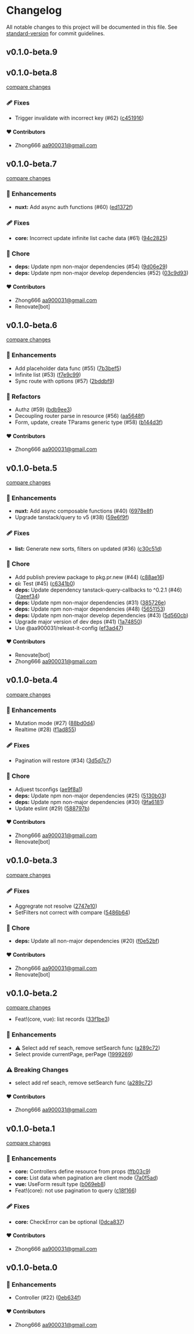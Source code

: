 # Changelog

All notable changes to this project will be documented in this file. See [standard-version](https://github.com/conventional-changelog/standard-version) for commit guidelines.

## v0.1.0-beta.9

## v0.1.0-beta.8

[compare changes](https://github.com/aa900031/ginjou/compare/@ginjou/core@0.1.0-beta.7...${npm.name}@0.1.0-beta.8)

### 🩹 Fixes

-  Trigger invalidate with incorrect key (#62) ([c451916](https://github.com/aa900031/ginjou/commit/c4519164730f801ee31d7945015a336d4fdc5fe9))



#### ❤️ Contributors

- Zhong666 <aa900031@gmail.com>

## v0.1.0-beta.7

[compare changes](https://github.com/aa900031/ginjou/compare/@ginjou/core@0.1.0-beta.6...${npm.name}@0.1.0-beta.7)

### 🚀 Enhancements

-  **nuxt:** Add async auth functions (#60) ([ed1372f](https://github.com/aa900031/ginjou/commit/ed1372f4a5768c74745ea823727d86a61c93c999))

### 🩹 Fixes

-  **core:** Incorrect update infinite list cache data (#61) ([94c2825](https://github.com/aa900031/ginjou/commit/94c282548123e771454c954ee5863240c188a389))

### 🏡 Chore

-  **deps:** Update npm non-major dependencies (#54) ([9d06e29](https://github.com/aa900031/ginjou/commit/9d06e29ebd08c12ada24efdbd681e7e4383d349c))
-  **deps:** Update npm non-major develop dependencies (#52) ([03c9d93](https://github.com/aa900031/ginjou/commit/03c9d9339466b0dfebd18e61275c65ab19fefbdf))



#### ❤️ Contributors

- Zhong666 <aa900031@gmail.com>
- Renovate[bot]

## v0.1.0-beta.6

[compare changes](https://github.com/aa900031/ginjou/compare/@ginjou/core@0.1.0-beta.5...${npm.name}@0.1.0-beta.6)

### 🚀 Enhancements

-  Add placeholder data func (#55) ([7b3bef5](https://github.com/aa900031/ginjou/commit/7b3bef5865bffdee0c883e673c3e3c9fe15ee6e0))
-  Infinite list (#53) ([f7e9c99](https://github.com/aa900031/ginjou/commit/f7e9c99da1c89e86ae3ce1745443f320769c28f6))
-  Sync route with options (#57) ([2bddbf9](https://github.com/aa900031/ginjou/commit/2bddbf9a3aea1ca9b39e409821ee364e6e38bc1d))

### 💅 Refactors

-  Authz (#59) ([bdb9ee3](https://github.com/aa900031/ginjou/commit/bdb9ee39a978cf35a0aa85f78e54811f1a31493f))
-  Decoupling router parse in resource (#56) ([aa5648f](https://github.com/aa900031/ginjou/commit/aa5648f970b4bcd5e9613ca56408f78db70949c0))
-  Form, update, create TParams generic type (#58) ([b144d3f](https://github.com/aa900031/ginjou/commit/b144d3f0d338c0ad7d900c20ac656bd29887a578))



#### ❤️ Contributors

- Zhong666 <aa900031@gmail.com>

## v0.1.0-beta.5

[compare changes](https://github.com/aa900031/ginjou/compare/@ginjou/core@0.1.0-beta.4...${npm.name}@0.1.0-beta.5)

### 🚀 Enhancements

-  **nuxt:** Add async composable functions (#40) ([6978e8f](https://github.com/aa900031/ginjou/commit/6978e8f5fa16fb120f43ee47a6e2ef1911f101b1))
-  Upgrade tanstack/query to v5 (#38) ([59e6f9f](https://github.com/aa900031/ginjou/commit/59e6f9fb3af7c64c3d31c87083f81c547f81f035))

### 🩹 Fixes

-  **list:** Generate new sorts, filters on updated (#36) ([c30c51d](https://github.com/aa900031/ginjou/commit/c30c51dd14b037aabd0d360909f94fc3a69e8060))

### 🏡 Chore

-  Add publish preview package to pkg.pr.new (#44) ([c88ae16](https://github.com/aa900031/ginjou/commit/c88ae16dc66533d5eeab1f6c0272dcb6056730c5))
-  **ci:** Test (#45) ([c6341b0](https://github.com/aa900031/ginjou/commit/c6341b05306562f1b88dfd44b7d923670473970f))
-  **deps:** Update dependency tanstack-query-callbacks to ^0.2.1 (#46) ([2aeef34](https://github.com/aa900031/ginjou/commit/2aeef3439e07775fc707161790e8f943a5f83510))
-  **deps:** Update npm non-major dependencies (#31) ([385726e](https://github.com/aa900031/ginjou/commit/385726e813a4fcbde1c1911fe65c7e4525d2027e))
-  **deps:** Update npm non-major dependencies (#48) ([5651153](https://github.com/aa900031/ginjou/commit/56511530ff45567291614cfdf950863ff06ec4ab))
-  **deps:** Update npm non-major develop dependencies (#43) ([5d560cb](https://github.com/aa900031/ginjou/commit/5d560cb0b68f5a9f917e67c374572e354a5d62d7))
-  Upgrade major version of dev deps (#41) ([1a74850](https://github.com/aa900031/ginjou/commit/1a7485053e05c7caceb03e989fb1973e166a50c7))
-  Use @aa900031/releast-it-config ([ef3ad47](https://github.com/aa900031/ginjou/commit/ef3ad47ba35535488f791f41272f2dc087207b29))



#### ❤️ Contributors

- Renovate[bot]
- Zhong666 <aa900031@gmail.com>

## v0.1.0-beta.4

[compare changes](https://github.com/aa900031/ginjou/compare/@ginjou/core@0.1.0-beta.3...@ginjou/core@0.1.0-beta.4)

### 🚀 Enhancements

-  Mutation mode (#27) ([88bd0d4](https://github.com/aa900031/ginjou/commit/88bd0d4dd03349e0dc2c058ce854d56e6002cd8b))
-  Realtime (#28) ([f1ad855](https://github.com/aa900031/ginjou/commit/f1ad855857d9b66b5d77948e8dfdd8bcfc23a261))

### 🩹 Fixes

-  Pagination will restore (#34) ([3d5d7c7](https://github.com/aa900031/ginjou/commit/3d5d7c7424bd182e90fb11de880c024d273f50c0))

### 🏡 Chore

-  Adjuest tsconfigs ([ae9f8a1](https://github.com/aa900031/ginjou/commit/ae9f8a10c6c353280f079a0ab8c90f89dbfb0057))
-  **deps:** Update npm non-major dependencies (#25) ([5130b03](https://github.com/aa900031/ginjou/commit/5130b03cbabca63bad6bedc8847f0638a80e277a))
-  **deps:** Update npm non-major dependencies (#30) ([9fa6181](https://github.com/aa900031/ginjou/commit/9fa6181c50cf490b4f25ab50076bc386a88231f1))
-  Update eslint (#29) ([588797b](https://github.com/aa900031/ginjou/commit/588797b53ef3e00033634dcc709d61083da12ab7))



#### ❤️ Contributors

- Zhong666 <aa900031@gmail.com>
- Renovate[bot]

## v0.1.0-beta.3

[compare changes](https://github.com/aa900031/ginjou/compare/@ginjou/core@0.1.0-beta.2...@ginjou/core@0.1.0-beta.3)

### 🩹 Fixes

-  Aggregrate not resolve ([2747e10](https://github.com/aa900031/ginjou/commit/2747e10777c80a0e64cb4e8f17eb4465cc449706))
-  SetFilters not correct with compare ([5486b64](https://github.com/aa900031/ginjou/commit/5486b64b16b520577be61e31e163fd1b6c613276))

### 🏡 Chore

-  **deps:** Update all non-major dependencies (#20) ([f0e52bf](https://github.com/aa900031/ginjou/commit/f0e52bfa2295409821a63d8a93bfce3d8b3e5d6b))



#### ❤️ Contributors

- Zhong666 <aa900031@gmail.com>
- Renovate[bot]

## v0.1.0-beta.2

[compare changes](https://github.com/aa900031/ginjou/compare/@ginjou/core@0.1.0-beta.1...@ginjou/core@0.1.0-beta.2)
-  Feat!(core, vue): list records ([33f1be3](https://github.com/aa900031/ginjou/commit/33f1be37c8852255ceff44623f692ad740246f70))

### 🚀 Enhancements

-  ⚠️ Select add ref seach, remove setSearch func ([a289c72](https://github.com/aa900031/ginjou/commit/a289c7257c152fe0b1dd1ad4d07cf984365e9652))
-  Select provide currentPage, perPage ([1999269](https://github.com/aa900031/ginjou/commit/1999269628a08197d0e3504dce4d869f760ffc03))


### ⚠️ Breaking Changes

-  select add ref seach, remove setSearch func ([a289c72](https://github.com/aa900031/ginjou/commit/a289c7257c152fe0b1dd1ad4d07cf984365e9652))

#### ❤️ Contributors

- Zhong666 <aa900031@gmail.com>

## v0.1.0-beta.1

[compare changes](https://github.com/aa900031/ginjou/compare/@ginjou/core@0.1.0-beta.0...@ginjou/core@0.1.0-beta.1)

### 🚀 Enhancements

-  **core:** Controllers define resource from props ([ffb03c9](https://github.com/aa900031/ginjou/commit/ffb03c9f0bafb3cfb6b0c31684024e538407d7a7))
-  **core:** List data when pagination are client mode ([7a0f5ad](https://github.com/aa900031/ginjou/commit/7a0f5ad320818799e765ef9fba5b8ea170e3fd27))
-  **vue:** UseForm result type ([b069eb8](https://github.com/aa900031/ginjou/commit/b069eb8205cea3d3aed2f88118ab487bd428cb57))
-  Feat!(core): not use pagination to query ([c18f166](https://github.com/aa900031/ginjou/commit/c18f1664d96e23a970dcd1209bbf92e505e82c94))

### 🩹 Fixes

-  **core:** CheckError can be optional ([0dca837](https://github.com/aa900031/ginjou/commit/0dca837e9684e9e5331ea0f5bf222c69e2254fea))



#### ❤️ Contributors

- Zhong666 <aa900031@gmail.com>

## v0.1.0-beta.0



### 🚀 Enhancements

-  Controller (#22) ([0eb634f](https://github.com/aa900031/ginjou/commit/0eb634f628a541f1bfaa7e4c2b2c4cf90e25a3b1))



#### ❤️ Contributors

- Zhong666 <aa900031@gmail.com>

